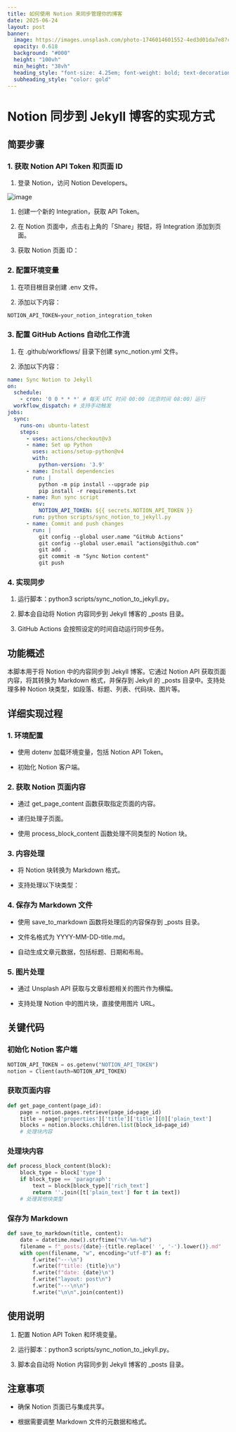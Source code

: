 ```yaml
---
title: 如何使用 Notion 来同步管理你的博客
date: 2025-06-24
layout: post
banner:
  image: https://images.unsplash.com/photo-1746014601552-4ed3d01da7e8?crop=entropy&cs=tinysrgb&fit=max&fm=jpg&ixid=M3w2OTIwMzJ8MHwxfHJhbmRvbXx8fHx8fHx8fDE3NTA3NjkxNzV8&ixlib=rb-4.1.0&q=80&w=1080
  opacity: 0.618
  background: "#000"
  height: "100vh"
  min_height: "38vh"
  heading_style: "font-size: 4.25em; font-weight: bold; text-decoration: underline"
  subheading_style: "color: gold"
---
```


# Notion 同步到 Jekyll 博客的实现方式

## 简要步骤

### 1. 获取 Notion API Token 和页面 ID

1. 登录 Notion，访问 Notion Developers。

![image](https://prod-files-secure.s3.us-west-2.amazonaws.com/a7a0cc5a-89b9-4cda-8686-1fba0ca52f40/d19c1afe-dea5-4312-9333-786b0ba83054/image.png?X-Amz-Algorithm=AWS4-HMAC-SHA256&X-Amz-Content-Sha256=UNSIGNED-PAYLOAD&X-Amz-Credential=ASIAZI2LB466WWWQSDH5%2F20250624%2Fus-west-2%2Fs3%2Faws4_request&X-Amz-Date=20250624T124615Z&X-Amz-Expires=3600&X-Amz-Security-Token=IQoJb3JpZ2luX2VjEDQaCXVzLXdlc3QtMiJIMEYCIQCC83A%2B74o%2BVeJCzK9KwaFwdvO%2BcLS%2BGTVOqOPHXDHvpAIhANuS0tQG2Dqz0KdwkVmjCkDUmeyaDnkbC5rRBXRZp%2FQ3Kv8DCC0QABoMNjM3NDIzMTgzODA1Igw1yEFgOxrTHDaAGj8q3AN%2FYfTuScbkuRo7rHM%2BKeKgLPUteS9MaAdylmeI4iYGLuSMl1PZzM2j0EXSA7QxOY56oAf2zAA5CUHdb%2B20fKA96LaTpIbiQE7eiKNfCIQGzF4GqX%2F5AnOj6wzTX66WXx%2BP%2BwHCo%2BicRBfDhm5OjF%2BbrDXHMfYrgBp7QPUoNE%2FsUYH5jdXQu1K0ljRq%2FqXIrdbmgptNx3oyPpGNyRalVKwbH3PJVK18FoSEFyCaWaKkl431nWjdprMRj8zhJQRAXuX%2FS5tGCyesPWPftBnhqN61MDqbLbqOE79zypoiWjHFKlw%2FoX3ZoHs45wmFRJ5We5J7fV8mrqYBCDxZ7e1VO2vJJ5Iq%2Bn9%2FwEoaOWbBGHPORNcgYK87UYurDkCHf8ZGbcNRkTF%2FPfW3Xfy%2FftHI7b%2F7KIHFK7XKZHDSm3tlB2f4mwFcjv5fCoO5hcGRrOEGlap33G4JOviXHM0rhZXH%2BDBzPhJX4fX97At63%2FcuYTNy2VTYKcAAZjVQO82EL3uZQoT7ENZ6ezPG7GAsb%2FKJ4pXl%2FjJTM4rac9M2vCBtCaBUobL%2F7qlv6wsh0ipYtbfVmJ1I8stdgeASd10tp0uoQ0ekJn97hCYPKSQJRYcUuI0UnkROB4zRJeyqAfMfMzC1o%2BrCBjqkAQOccQFMPOy9pvd3vcoM%2FVV1qV0mnp6owxryccvV0eIYlP27YR4LsdqTkSU7ItpYuCbNYJgw5UIrNp1qabpclz1msvCxQ0%2FNY286bMBMsztR7CmdTFm3i7Y0%2BOS4GKApPYkpPwIAF65KRecyOEuGK9tdIzjtPCxszhshrw7zseeLXfcTHsY2uaice%2BB%2FMQnHJKWbMQcKf154FsAC3JX3U5IfVBxc&X-Amz-Signature=3cf816f51fcf622023f3dd18c460a02fad893965523356e2adc1495cc6e5a560&X-Amz-SignedHeaders=host&x-amz-checksum-mode=ENABLED&x-id=GetObject)

1. 创建一个新的 Integration，获取 API Token。

1. 在 Notion 页面中，点击右上角的「Share」按钮，将 Integration 添加到页面。

1. 获取 Notion 页面 ID：


### 2. 配置环境变量

1. 在项目根目录创建 .env 文件。

1. 添加以下内容：

```javascript
NOTION_API_TOKEN=your_notion_integration_token
```

### 3. 配置 GitHub Actions 自动化工作流

1. 在 .github/workflows/ 目录下创建 sync_notion.yml 文件。

1. 添加以下内容：

```yaml
name: Sync Notion to Jekyll
on:
  schedule:
    - cron: '0 0 * * *' # 每天 UTC 时间 00:00（北京时间 08:00）运行
  workflow_dispatch: # 支持手动触发
jobs:
  sync:
    runs-on: ubuntu-latest
    steps:
      - uses: actions/checkout@v3
      - name: Set up Python
        uses: actions/setup-python@v4
        with:
          python-version: '3.9'
      - name: Install dependencies
        run: |
          python -m pip install --upgrade pip
          pip install -r requirements.txt
      - name: Run sync script
        env:
          NOTION_API_TOKEN: ${{ secrets.NOTION_API_TOKEN }}
        run: python scripts/sync_notion_to_jekyll.py
      - name: Commit and push changes
        run: |
          git config --global user.name "GitHub Actions"
          git config --global user.email "actions@github.com"
          git add .
          git commit -m "Sync Notion content"
          git push
```

### 4. 实现同步

1. 运行脚本：python3 scripts/sync_notion_to_jekyll.py。

1. 脚本会自动将 Notion 内容同步到 Jekyll 博客的 _posts 目录。

1. GitHub Actions 会按照设定的时间自动运行同步任务。

## 功能概述

本脚本用于将 Notion 中的内容同步到 Jekyll 博客。它通过 Notion API 获取页面内容，将其转换为 Markdown 格式，并保存到 Jekyll 的 _posts 目录中。支持处理多种 Notion 块类型，如段落、标题、列表、代码块、图片等。

## 详细实现过程

### 1. 环境配置

- 使用 dotenv 加载环境变量，包括 Notion API Token。

- 初始化 Notion 客户端。

### 2. 获取 Notion 页面内容

- 通过 get_page_content 函数获取指定页面的内容。

- 递归处理子页面。

- 使用 process_block_content 函数处理不同类型的 Notion 块。

### 3. 内容处理

- 将 Notion 块转换为 Markdown 格式。

- 支持处理以下块类型：


### 4. 保存为 Markdown 文件

- 使用 save_to_markdown 函数将处理后的内容保存到 _posts 目录。

- 文件名格式为 YYYY-MM-DD-title.md。

- 自动生成文章元数据，包括标题、日期和布局。

### 5. 图片处理

- 通过 Unsplash API 获取与文章标题相关的图片作为横幅。

- 支持处理 Notion 中的图片块，直接使用图片 URL。

## 关键代码

### 初始化 Notion 客户端

```python
NOTION_API_TOKEN = os.getenv("NOTION_API_TOKEN")
notion = Client(auth=NOTION_API_TOKEN)
```

### 获取页面内容

```python
def get_page_content(page_id):
    page = notion.pages.retrieve(page_id=page_id)
    title = page['properties']['title']['title'][0]['plain_text']
    blocks = notion.blocks.children.list(block_id=page_id)
    # 处理块内容
```

### 处理块内容

```python
def process_block_content(block):
    block_type = block['type']
    if block_type == 'paragraph':
        text = block[block_type]['rich_text']
        return ''.join([t['plain_text'] for t in text])
    # 处理其他块类型
```

### 保存为 Markdown

```python
def save_to_markdown(title, content):
    date = datetime.now().strftime("%Y-%m-%d")
    filename = f"_posts/{date}-{title.replace(' ', '-').lower()}.md"
    with open(filename, "w", encoding="utf-8") as f:
        f.write("---\n")
        f.write(f"title: {title}\n")
        f.write(f"date: {date}\n")
        f.write("layout: post\n")
        f.write("---\n\n")
        f.write("\n\n".join(content))
```

## 使用说明

1. 配置 Notion API Token 和环境变量。

1. 运行脚本：python3 scripts/sync_notion_to_jekyll.py。

1. 脚本会自动将 Notion 内容同步到 Jekyll 博客的 _posts 目录。

## 注意事项

- 确保 Notion 页面已与集成共享。

- 根据需要调整 Markdown 文件的元数据和格式。